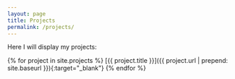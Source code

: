 ```yaml
---
layout: page
title: Projects
permalink: /projects/
---
```

Here I will display my projects:

{% for project in site.projects %}
  [{{ project.title }}]({{ project.url | prepend: site.baseurl }}){:target="_blank"}
{% endfor %}
